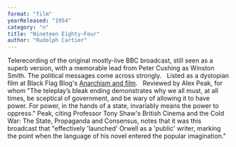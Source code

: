 ```yaml
---
format: "film"
yearReleased: "1954"
category: "n"
title: "Nineteen Eighty-Four"
author: "Rudolph Cartier"
---
```

Telerecording of the original mostly-live BBC broadcast,  still seen as a superb version, with a memorable lead from Peter Cushing as  Winston Smith. The political messages come across strongly.
 
Listed as a dystopian film at Black Flag Blog's <a href="https://translate.google.com/translate?hl=en&amp;sl=da&amp;tl=en&amp;u=https://sortefane.wordpress.com/r/anarkisme-og-film/"> Anarchism and film</a>.
 
Reviewed by Alex Peak, for whom "The teleplay’s bleak  ending demonstrates why we all must, at all times, be sceptical of government,  and be wary of allowing it to have power. For power, in the hands of a state,  invariably means the power to oppress." Peak, citing Professor Tony Shaw's  British Cinema and the Cold War: The State, Propaganda and Consensus, notes  that it was this broadcast that "effectively 'launched' Orwell as a 'public'  writer, marking the point when the language of his novel entered the popular  imagination."